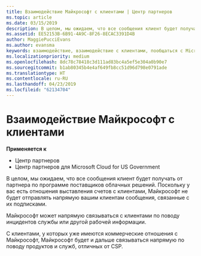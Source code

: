 ```yaml
---
title: Взаимодействие Майкрософт с клиентами | Центр партнеров
ms.topic: article
ms.date: 03/15/2019
description: В целом, мы ожидаем, что все сообщения клиент будет получать от партнера по программе поставщиков облачных решений.
ms.assetid: EE52153B-6B91-4A9C-8F26-8ECAC3391D4B
author: MaggiePucciEvans
ms.author: evansma
keywords: взаимодействие, взаимодействие с клиентами, пообщаться с Microsoft
ms.localizationpriority: medium
ms.openlocfilehash: 8dc78c78418c3d111ad83bc4a5ef5e304a0b90e7
ms.sourcegitcommit: b1ab80345b4e4af649fb8cc51d96d798e0791ade
ms.translationtype: HT
ms.contentlocale: ru-RU
ms.lasthandoff: 04/23/2019
ms.locfileid: "62134704"
---
```

# <a name="customer-communication-from-microsoft"></a>Взаимодействие Майкрософт с клиентами

**Применяется к**

-  Центр партнеров
-  Центр партнеров для Microsoft Cloud for US Government


В целом, мы ожидаем, что все сообщения клиент будет получать от партнера по программе поставщиков облачных решений. Поскольку у вас есть отношения выставления счетов с клиентами, Майкрософт не будет отправлять напрямую вашим клиентам сообщения, связанные с их подписками.

Майкрософт может напрямую связываться с клиентами по поводу инцидентов службы или другой рабочей информации.

С клиентами, у которых уже имеются коммерческие отношения с Майкрософт, Майкрософт будет и дальше связываться напрямую по поводу продуктов и служб, отличных от CSP.

 

 



